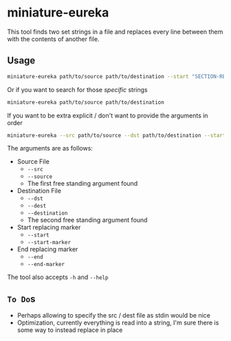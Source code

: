 # miniature-eureka
This tool finds two set strings in a file and replaces every line between them with the contents of another file.

## Usage
```bash
miniature-eureka path/to/source path/to/destination --start "SECTION-REPLACE-START" --end "SECTION-REPLACE-END"
```

Or if you want to search for those _specific_ strings
```bash
miniature-eureka path/to/source path/to/destination
```

If you want to be extra explicit / don't want to provide the arguments in order
```bash
miniature-eureka --src path/to/source --dst path/to/destination --start "SECTION-REPLACE-START" --end "SECTION-REPLACE-END"
```

The arguments are as follows:

- Source File
    - `--src`
    - `--source`
    - The first free standing argument found
- Destination File
    - `--dst`
    - `--dest`
    - `--destination`
    - The second free standing argument found
- Start replacing marker
    - `--start`
    - `--start-marker`
- End replacing marker
    - `--end`
    - `--end-marker`

The tool also accepts `-h` and `--help`

## `To Do`s
- Perhaps allowing to specify the src / dest file as stdin would be nice
- Optimization, currently everything is read into a string, I'm sure there is some way to instead replace in place